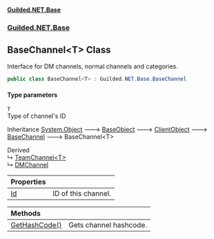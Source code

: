 
#### [Guilded.NET.Base](index 'index')
### [Guilded.NET.Base](index#Guilded_NET_Base 'Guilded.NET.Base')
## BaseChannel&lt;T&gt; Class
Interface for DM channels, normal channels and categories.  
```csharp
public class BaseChannel<T> : Guilded.NET.Base.BaseChannel
```

#### Type parameters
<a name='Guilded_NET_Base_BaseChannel_T__T'></a>
`T`  
Type of channel's ID
  

Inheritance [System.Object](https://docs.microsoft.com/en-us/dotnet/api/System.Object 'System.Object') &#129106; [BaseObject](BaseObject 'Guilded.NET.Base.BaseObject') &#129106; [ClientObject](ClientObject 'Guilded.NET.Base.ClientObject') &#129106; [BaseChannel](BaseChannel 'Guilded.NET.Base.BaseChannel') &#129106; BaseChannel&lt;T&gt;  

Derived  
&#8627; [TeamChannel&lt;T&gt;](TeamChannel_T_ 'Guilded.NET.Base.Teams.TeamChannel&lt;T&gt;')  
&#8627; [DMChannel](DMChannel 'Guilded.NET.Base.Users.DMChannel')  

| Properties | |
| :--- | :--- |
| [Id](BaseChannel_T__Id 'Guilded.NET.Base.BaseChannel&lt;T&gt;.Id') | ID of this channel.<br/> |

| Methods | |
| :--- | :--- |
| [GetHashCode()](BaseChannel_T__GetHashCode() 'Guilded.NET.Base.BaseChannel&lt;T&gt;.GetHashCode()') | Gets channel hashcode.<br/> |
